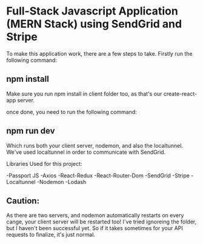 # Full-Stack Javascript Application (MERN Stack) using SendGrid and Stripe

To make this application work, there are a few steps to take. Firstly run the following command: 

## npm install

Make sure you run npm install in client folder too, as that's our create-react-app server. 

once done, you need to run the following command: 

## npm run dev

Which runs both your client server, nodemon, and also the localtunnel. We've used localtunnel in order to communicate with SendGrid. 

Libraries Used for this project: 

-Passport JS
-Axios
-React-Redux
-React-Router-Dom
-SendGrid
-Stripe
-Localtunnel
-Nodemon
-Lodash

## Caution: 

As there are two servers, and nodemon automatically restarts on every cange, your client server will be restarted too! I've tried ignoreing the folder, but I haven't been successful yet. So if it takes sometimes for your API requests to finalize, it's just normal.

